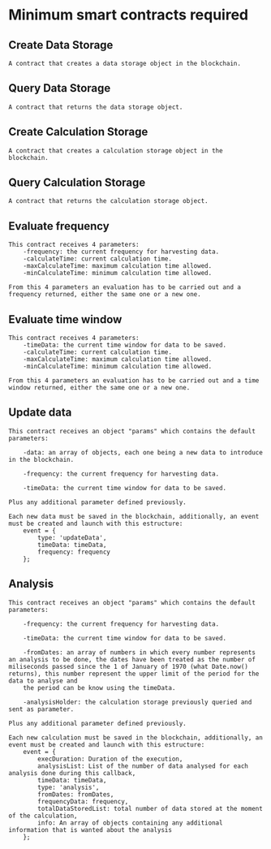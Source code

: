 

# Minimum smart contracts required

## Create Data Storage
    A contract that creates a data storage object in the blockchain.

## Query Data Storage
    A contract that returns the data storage object.

## Create Calculation Storage 
    A contract that creates a calculation storage object in the blockchain.

## Query Calculation Storage 
    A contract that returns the calculation storage object.
 
## Evaluate frequency 
    This contract receives 4 parameters: 
        -frequency: the current frequency for harvesting data.
        -calculateTime: current calculation time.
        -maxCalculateTime: maximum calculation time allowed.
        -minCalculateTime: minimum calculation time allowed.
    
    From this 4 parameters an evaluation has to be carried out and a frequency returned, either the same one or a new one.

## Evaluate time window 
    This contract receives 4 parameters: 
        -timeData: the current time window for data to be saved.
        -calculateTime: current calculation time.
        -maxCalculateTime: maximum calculation time allowed.
        -minCalculateTime: minimum calculation time allowed.
    
    From this 4 parameters an evaluation has to be carried out and a time window returned, either the same one or a new one.

## Update data 
    This contract receives an object "params" which contains the default parameters:

        -data: an array of objects, each one being a new data to introduce in the blockchain.

        -frequency: the current frequency for harvesting data.

        -timeData: the current time window for data to be saved.

    Plus any additional parameter defined previously.

    Each new data must be saved in the blockchain, additionally, an event must be created and launch with this estructure:
        event = {
            type: 'updateData',
            timeData: timeData,
            frequency: frequency
        };

## Analysis
    This contract receives an object "params" which contains the default parameters:

        -frequency: the current frequency for harvesting data.

        -timeData: the current time window for data to be saved.

        -fromDates: an array of numbers in which every number represents an analysis to be done, the dates have been treated as the number of miliseconds passed since the 1 of January of 1970 (what Date.now() returns), this number represent the upper limit of the period for the data to analyse and 
        the period can be know using the timeData.

        -analysisHolder: the calculation storage previously queried and sent as parameter.
    
    Plus any additional parameter defined previously.

    Each new calculation must be saved in the blockchain, additionally, an event must be created and launch with this estructure:
        event = {
            execDuration: Duration of the execution,
            analysisList: List of the number of data analysed for each analysis done during this callback,
            timeData: timeData,
            type: 'analysis',
            fromDates: fromDates,
            frequencyData: frequency,
            totalDataStoredList: total number of data stored at the moment of the calculation,
            info: An array of objects containing any additional information that is wanted about the analysis
        };